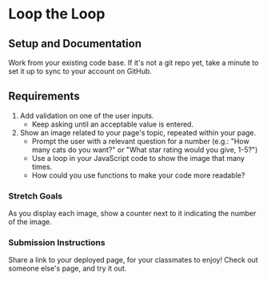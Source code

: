 # Loop the Loop

## Setup and Documentation

Work from your existing code base. If it's not a git repo yet, take a minute to set it up to sync to your account on GitHub.

## Requirements

1. Add validation on one of the user inputs.
   - Keep asking until an acceptable value is entered.
2. Show an image related to your page's topic, repeated within your page.
   - Prompt the user with a relevant question for a number (e.g.: "How many cats do you want?" or "What star rating would you give, 1-5?")
   - Use a loop in your JavaScript code to show the image that many times.
   - How could you use functions to make your code more readable?

### Stretch Goals

As you display each image, show a counter next to it indicating the number of the image.

### Submission Instructions

Share a link to your deployed page, for your classmates to enjoy! Check out someone else's page, and try it out.
